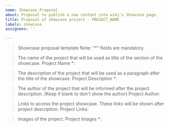 ```yaml
---
name: Showcase Proposal
about: Proposal to publish a new content into wiki's Showcase page.
title: Proposal of showcase project - PROJECT_NAME
labels: showcase
assignees: ''

---
```


> Showcase proposal template
> Note: "*" fields are mandatory.

> The name of the project that will be used as title of the section of the showcase.
Project Name *: 

> The description of the project that will be used as a paragraph after the title of the showcase.
Project Description *:

> The author of the project that will be informed after the project description. (Keep if blank to don't show the author)
Project Author:

> Links to access the project showcase. These links will be shown after project description.
Project Links: 

> Images of the project.
Project Images *:
